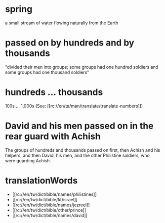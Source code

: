# spring

a small stream of water flowing naturally from the Earth

# passed on by hundreds and by thousands

"divided their men into groups; some groups had one hundred soldiers and some groups had one thousand soldiers"

# hundreds ... thousands

100s ... 1,000s (See: [[rc://en/ta/man/translate/translate-numbers]])

# David and his men passed on in the rear guard with Achish

The groups of hundreds and thousands passed on first, then Achish and his helpers, and then David, his men, and the other Philistine soldiers, who were guarding Achish.

# translationWords

* [[rc://en/tw/dict/bible/names/philistines]]
* [[rc://en/tw/dict/bible/kt/israel]]
* [[rc://en/tw/dict/bible/names/jezreel]]
* [[rc://en/tw/dict/bible/other/prince]]
* [[rc://en/tw/dict/bible/names/david]]